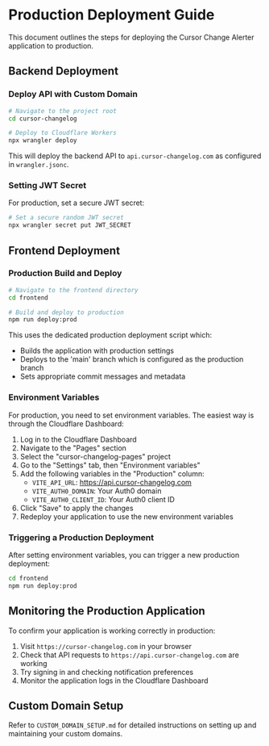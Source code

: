 # Production Deployment Guide

This document outlines the steps for deploying the Cursor Change Alerter application to production.

## Backend Deployment

### Deploy API with Custom Domain

```bash
# Navigate to the project root
cd cursor-changelog

# Deploy to Cloudflare Workers
npx wrangler deploy
```

This will deploy the backend API to `api.cursor-changelog.com` as configured in `wrangler.jsonc`.

### Setting JWT Secret

For production, set a secure JWT secret:

```bash
# Set a secure random JWT secret
npx wrangler secret put JWT_SECRET
```

## Frontend Deployment

### Production Build and Deploy

```bash
# Navigate to the frontend directory
cd frontend

# Build and deploy to production
npm run deploy:prod
```

This uses the dedicated production deployment script which:
- Builds the application with production settings
- Deploys to the 'main' branch which is configured as the production branch
- Sets appropriate commit messages and metadata

### Environment Variables

For production, you need to set environment variables. The easiest way is through the Cloudflare Dashboard:

1. Log in to the Cloudflare Dashboard
2. Navigate to the "Pages" section
3. Select the "cursor-changelog-pages" project
4. Go to the "Settings" tab, then "Environment variables"
5. Add the following variables in the "Production" column:
   - `VITE_API_URL`: https://api.cursor-changelog.com
   - `VITE_AUTH0_DOMAIN`: Your Auth0 domain
   - `VITE_AUTH0_CLIENT_ID`: Your Auth0 client ID
6. Click "Save" to apply the changes
7. Redeploy your application to use the new environment variables

### Triggering a Production Deployment

After setting environment variables, you can trigger a new production deployment:

```bash
cd frontend
npm run deploy:prod
```

## Monitoring the Production Application

To confirm your application is working correctly in production:

1. Visit `https://cursor-changelog.com` in your browser
2. Check that API requests to `https://api.cursor-changelog.com` are working
3. Try signing in and checking notification preferences
4. Monitor the application logs in the Cloudflare Dashboard

## Custom Domain Setup

Refer to `CUSTOM_DOMAIN_SETUP.md` for detailed instructions on setting up and maintaining your custom domains. 